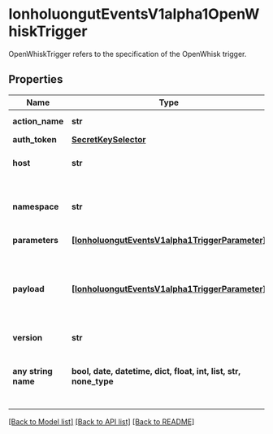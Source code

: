 # IonholuongutEventsV1alpha1OpenWhiskTrigger

OpenWhiskTrigger refers to the specification of the OpenWhisk trigger.

## Properties
Name | Type | Description | Notes
------------ | ------------- | ------------- | -------------
**action_name** | **str** | Name of the action/function. | [optional] 
**auth_token** | [**SecretKeySelector**](SecretKeySelector.md) |  | [optional] 
**host** | **str** | Host URL of the OpenWhisk. | [optional] 
**namespace** | **str** | Namespace for the action. Defaults to \&quot;_\&quot;. +optional. | [optional] 
**parameters** | [**[IonholuongutEventsV1alpha1TriggerParameter]**](IonholuongutEventsV1alpha1TriggerParameter.md) |  | [optional] 
**payload** | [**[IonholuongutEventsV1alpha1TriggerParameter]**](IonholuongutEventsV1alpha1TriggerParameter.md) | Payload is the list of key-value extracted from an event payload to construct the request payload. | [optional] 
**version** | **str** |  | [optional] 
**any string name** | **bool, date, datetime, dict, float, int, list, str, none_type** | any string name can be used but the value must be the correct type | [optional]

[[Back to Model list]](../README.md#documentation-for-models) [[Back to API list]](../README.md#documentation-for-api-endpoints) [[Back to README]](../README.md)


